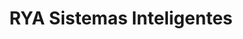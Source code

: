 ---
title: "RYA Sistemas Inteligentes"
url: /la-paz/rya-sistemas-inteligentes/
shop: Autowerkstatt
---